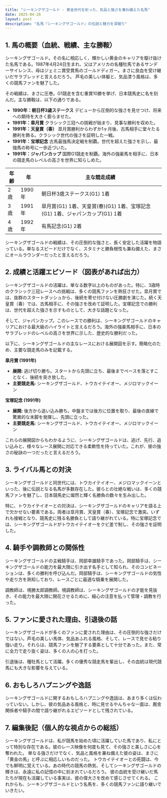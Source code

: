 ```yaml
---
title: "シーキングザゴールド - 黄金世代を彩った、気品と強さを兼ね備えた名馬"
date: 2025-04-26
layout: post
description: "名馬『シーキングザゴールド』の伝説と魅力を深堀り"
---
```


## 1. 馬の概要（血統、戦績、主な勝鞍）

シーキングザゴールド。その名に相応しく、輝かしい黄金のキャリアを駆け抜けた名馬である。1987年4月24日生まれ、父はアメリカの名種牡馬であるサンデーサイレンス、母はジェミニ賞受賞馬のゴールドディガー。まさに良血を受け継いだサラブレッドと言えるだろう。  芦毛の美しい体躯と、気品漂う風格は、多くの競馬ファンを魅了した。

その戦績は、まさに圧巻。G1競走を含む重賞10勝を挙げ、日本競馬史に名を刻んだ。主な勝鞍は、以下の通りである。

* **1990年：朝日杯3歳ステークス**  デビューから圧倒的な強さを見せつけ、将来への期待を大きく膨らませた。
* **1991年：皐月賞**  クラシック三冠への挑戦が始まり、見事な勝利を収めた。
* **1991年：天皇賞（春）**  皐月賞勝利からわずか1ヶ月後、古馬相手に堂々たる勝利を飾る。クラシック世代の強さを証明した一戦。
* **1991年：宝塚記念**  古馬最強馬決定戦を制覇。世代を超えた強さを示し、最強馬の称号に一歩近づいた。
* **1991年：ジャパンカップ**  国際G1競走を制覇。海外の強豪馬を相手に、日本の競走馬のレベルの高さを世界に知らしめた。


| 年齢 | 年 | 主な競走成績 |
|---|---|---|
| 2歳 | 1990年 | 朝日杯3歳ステークス(G1) 1着 |
| 3歳 | 1991年 | 皐月賞(G1) 1着、天皇賞(春)(G1) 1着、宝塚記念(G1) 1着、ジャパンカップ(G1) 1着 |
| 4歳 | 1992年 | 有馬記念(G1) 2着 |


シーキングザゴールドの戦績は、その圧倒的な強さと、長く安定した活躍を物語っている。単なるスピードだけでなく、スタミナと勝負根性も兼ね備えた、まさにオールラウンダーだったと言えるだろう。


## 2. 成績と活躍エピソード（図表があれば出力）

シーキングザゴールドの活躍は、単なる数字以上のものがあった。特に、3歳時のクラシック三冠レースへの挑戦は、多くの競馬ファンを熱狂させた。皐月賞では、抜群のスタートダッシュから、後続を寄せ付けない圧勝劇を演じた。続く天皇賞（春）では、古馬相手に、その強さを改めて証明した。宝塚記念での勝利は、世代を超えた強さを示すものとして、大きな話題となった。

そして、ジャパンカップ。このレースでの勝利は、シーキングザゴールドのキャリアにおける最大級のハイライトと言えるだろう。海外の強豪馬相手に、日本のサラブレッドのレベルの高さを世界に示した、歴史的な勝利だった。

以下に、シーキングザゴールドの主なレースにおける展開図を示す。簡略化のため、主要な競走馬のみを記載する。


**皐月賞 (1991年)**

* **展開:** 逃げ切り勝ち。スタートから先頭に立ち、最後までペースを落とすことなく、後続を突き放した。
* **主要競走馬:** シーキングザゴールド、トウカイテイオー、メジロマックイーン

**宝塚記念 (1991年)**

* **展開:** 後方から追い込み勝ち。中盤までは後方に位置を取り、最後の直線で驚異的な末脚を発揮し、先頭に立った。
* **主要競走馬:** シーキングザゴールド、トウカイテイオー、メジロマックイーン


これらの展開図からもわかるように、シーキングザゴールドは、逃げ、先行、追い込みと、様々なレース展開に対応できる柔軟性を持っていた。これが、彼の強さの秘訣の一つだったと言えるだろう。


## 3. ライバル馬との対決

シーキングザゴールドと同世代には、トウカイテイオー、メジロマックイーンといった、後に伝説となる名馬が多数存在した。彼らとの壮絶な戦いは、多くの競馬ファンを魅了し、日本競馬史に燦然と輝く名勝負の数々を生み出した。

特に、トウカイテイオーとの対決は、シーキングザゴールドのキャリアを語る上で欠かせない要素である。両者は皐月賞、天皇賞（春）、宝塚記念で激突。いずれも接戦となり、競馬史に残る名勝負として語り継がれている。特に宝塚記念では、シーキングザゴールドがトウカイテイオーをクビ差で制し、その強さを証明した。


## 4. 騎手や調教師との関係性

シーキングザゴールドの主戦騎手は、岡部幸雄騎手であった。岡部騎手は、シーキングザゴールドの能力を最大限に引き出す名手として知られ、そのコンビネーションは、多くの勝利を呼び込んだ。岡部騎手は、シーキングザゴールドの気性や走り方を熟知しており、レースごとに最適な騎乗を展開した。

調教師は、境勝太郎調教師。境調教師は、シーキングザゴールドの才能を見抜き、その能力を最大限に開花させるために、細心の注意を払って管理・調教を行った。


## 5. ファンに愛された理由、引退後の話

シーキングザゴールドが多くのファンに愛された理由は、その圧倒的な強さだけではない。芦毛の美しい馬体、気品あふれる風格、そして、レースで見せる粘り強い走り。それらは、競馬ファンを魅了する要素として十分であった。また、常に全力で走り抜く姿は、多くの人の心を打った。

引退後は、種牡馬として活躍。多くの優秀な競走馬を輩出し、その血統は現代競馬にも大きな影響を与えている。


## 6. おもしろハプニングや逸話

シーキングザゴールドに関するおもしろハプニングや逸話は、あまり多くは伝わっていない。しかし、彼の気品ある風格と、時に見せるやんちゃな一面は、厩舎関係者や騎手の間で語り継がれるエピソードとして残されている。


## 7. 編集後記（個人的な視点からの総括）

シーキングザゴールドは、私が競馬を始めた頃に活躍していた馬であり、私にとって特別な存在である。彼のレース映像を何度も見て、その強さと美しさに心を奪われた。  単なる強さだけでなく、気品と風格を兼ね備えた彼の姿は、まさに「黄金の馬」と呼ぶに相応しいものだった。  トウカイテイオーとの死闘は、今でも鮮明に覚えている。あの時代の競馬の熱気、そしてシーキングザゴールドの輝きは、永遠に私の記憶の中に刻まれているだろう。  彼の血統を受け継いだ馬たちが現在も活躍している事実は、彼の偉大さを改めて感じさせてくれる。  これからも、シーキングザゴールドという名馬を、多くの競馬ファンに語り継いでいきたい。
